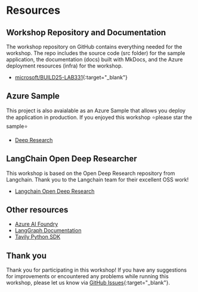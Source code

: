 # Resources

## Workshop Repository and Documentation

The workshop repository on GitHub contains everything needed for the workshop. The repo includes the source code (src folder) for the sample application, the documentation (docs) built with MkDocs, and the Azure deployment resources (infra) for the workshop.

* [microsoft/BUILD25-LAB331](https://github.com/microsoft/BUILD25-LAB331/tree/main){:target="_blank"}

## Azure Sample

This project is also avaialable as an Azure Sample that allows you deploy the application in production. If you enjoyed this workshop ⭐please star the sample⭐

* [Deep Research](https://github.com/Azure-Samples/deepresearch/tree/main)

## LangChain Open Deep Researcher

This workshop is based on the Open Deep Research repository from Langchain. Thank you to the Langchain team for their excellent OSS work! 

* [Langchain Open Deep Research](https://github.com/langchain-ai/open_deep_research)


## Other resources

* [Azure AI Foundry](https://ai.azure.com/) 
* [LangGraph Documentation](https://langchain-ai.github.io/langgraph/)
* [Tavily Python SDK](https://docs.tavily.com/docs/tavily-api/python-sdk)

## Thank you

Thank you for participating in this workshop! If you have any suggestions for improvements or encountered any problems while running this workshop, please let us know via [GitHub Issues](https://github.com/microsoft/BUILD25-LAB331/tree/main/issues){:target="_blank"}.